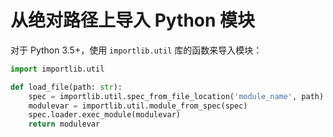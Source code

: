 # 从绝对路径上导入 Python 模块

对于 Python 3.5+，使用 `importlib.util` 库的函数来导入模块：

```python
import importlib.util

def load_file(path: str):
    spec = importlib.util.spec_from_file_location('module_name', path)
    modulevar = importlib.util.module_from_spec(spec)
    spec.loader.exec_module(modulevar)
    return modulevar
```
